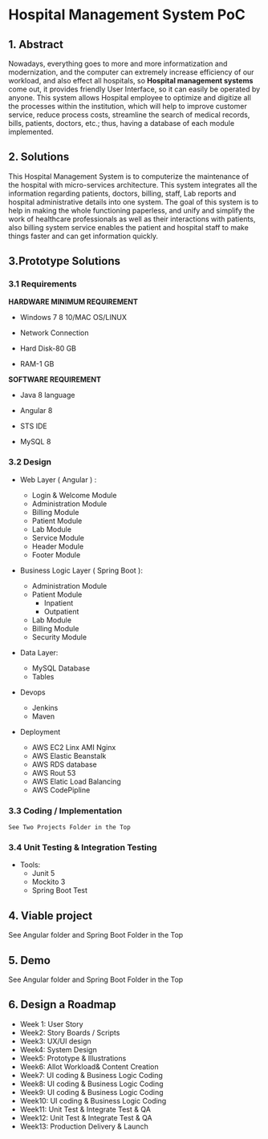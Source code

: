 ﻿# Hospital Management System PoC

## 1. Abstract
Nowadays, everything goes to more and more informatization and modernization, and the computer can extremely increase efficiency of  our workload, and also effect all hospitals, so  **Hospital management systems** come out, it provides friendly User Interface, so it can easily be operated by anyone. This system allows Hospital employee  to optimize and digitize all the processes within the institution, which will help to improve customer service, reduce process costs, streamline the search of medical records, bills, patients, doctors, etc.; thus, having a database of each module implemented.




## 2. Solutions

This Hospital Management System is to computerize the maintenance of the hospital with micro-services architecture. This system integrates all the information regarding patients, doctors, billing, staff, Lab reports and hospital administrative details into one system. The goal of this system is to help in making the whole functioning paperless, and unify and simplify the work of healthcare professionals as well as their interactions with patients, also billing system service enables the patient and hospital staff to make things faster and can get information quickly. 

## 3.Prototype Solutions

### 3.1 Requirements



**HARDWARE MINIMUM REQUIREMENT**

* Windows 7 8 10/MAC OS/LINUX

* Network Connection

* Hard Disk-80 GB

* RAM-1 GB


**SOFTWARE REQUIREMENT**

* Java 8 language
* Angular 8

* STS IDE

* MySQL 8


### 3.2 Design

* Web Layer ( Angular ) :
	* Login & Welcome Module
	* Administration Module
	* Billing Module
	* Patient Module
	* Lab Module
	* Service Module
	* Header Module
	* Footer Module
* Business Logic Layer ( Spring Boot ):
	* Administration Module
	* Patient Module
		* Inpatient
		* Outpatient
	* Lab Module
	* Billing Module
	* Security Module
* Data Layer:
	* MySQL Database 
	* Tables
* Devops
	* Jenkins
	* Maven

* Deployment 
	* AWS EC2 Linx AMI Nginx
	* AWS Elastic Beanstalk
	* AWS RDS database
	* AWS Rout 53
	* AWS Elatic Load Balancing
	* AWS CodePipline 
	

### 3.3 Coding / Implementation 
	See Two Projects Folder in the Top


### 3.4 Unit Testing & Integration Testing
* Tools:
	* Junit 5
	* Mockito 3
	* Spring Boot Test

## 4. Viable project
See Angular folder and Spring Boot Folder in the Top
## 5. Demo
See Angular folder and Spring Boot Folder in the Top
## 6. Design a Roadmap

* Week 1: User Story
* Week2: Story Boards / Scripts
* Week3: UX/UI design
* Week4: System Design
* Week5: Prototype & Illustrations
* Week6: Allot Workload& Content Creation
* Week7: UI coding & Business Logic Coding
* Week8: UI coding & Business Logic Coding
* Week9: UI coding & Business Logic Coding
* Week10: UI coding & Business Logic Coding
* Week11: Unit Test & Integrate Test & QA
* Week12: Unit Test & Integrate Test & QA
* Week13:  Production Delivery  & Launch 



